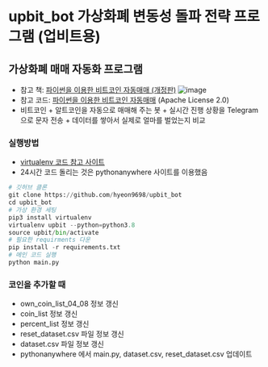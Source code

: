 # upbit_bot 가상화폐 변동성 돌파 전략 프로그램 (업비트용)
## 가상화폐 매매 자동화 프로그램
- 참고 책: [파이썬을 이용한 비트코인 자동매매 (개정판)](https://wikidocs.net/book/1665) ![image](https://user-images.githubusercontent.com/41141851/115146002-a4c3e080-a08f-11eb-85bc-122ee056a2c0.png)
- 참고 코드: [파이썬을 이용한 비트코인 자동매매](https://github.com/sharebook-kr/book-cryptocurrency) (Apache License 2.0)
- 비트코인 + 알트코인을 자동으로 매매해 주는 봇 + 실시간 진행 상황을 Telegram으로 문자 전송 + 데이터를 쌓아서 실제로 얼마를 벌었는지 비교
### 실행방법
- [virtualenv 코드 참고 사이트](https://dgkim5360.tistory.com/entry/python-virtualenv-on-linux-ubuntu-and-windows)
- 24시간 코드 돌리는 것은 pythonanywhere 사이트를 이용했음
```python
# 깃허브 클론
git clone https://github.com/hyeon9698/upbit_bot
cd upbit_bot
# 가상 환경 세팅
pip3 install virtualenv
virtualenv upbit --python=python3.8
source upbit/bin/activate
# 필요한 requirments 다운
pip install -r requirements.txt
# 메인 코드 실행
python main.py
```
### 코인을 추가할 때
- own_coin_list_04_08 정보 갱신
- coin_list 정보 갱신
- percent_list 정보 갱신
- reset_dataset.csv 파일 정보 갱신
- dataset.csv 파일 정보 갱신
- pythonanywhere 에서 main.py, dataset.csv, reset_dataset.csv 업데이트
